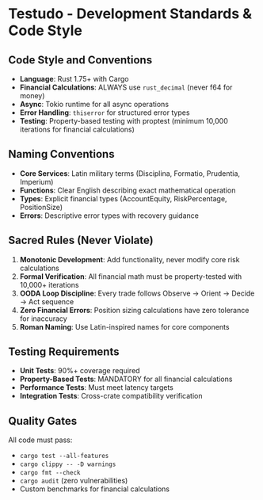# Testudo - Development Standards & Code Style

## Code Style and Conventions
- **Language**: Rust 1.75+ with Cargo
- **Financial Calculations**: ALWAYS use `rust_decimal` (never f64 for money)
- **Async**: Tokio runtime for all async operations
- **Error Handling**: `thiserror` for structured error types
- **Testing**: Property-based testing with proptest (minimum 10,000 iterations for financial calculations)

## Naming Conventions
- **Core Services**: Latin military terms (Disciplina, Formatio, Prudentia, Imperium)
- **Functions**: Clear English describing exact mathematical operation
- **Types**: Explicit financial types (AccountEquity, RiskPercentage, PositionSize)
- **Errors**: Descriptive error types with recovery guidance

## Sacred Rules (Never Violate)
1. **Monotonic Development**: Add functionality, never modify core risk calculations
2. **Formal Verification**: All financial math must be property-tested with 10,000+ iterations
3. **OODA Loop Discipline**: Every trade follows Observe → Orient → Decide → Act sequence
4. **Zero Financial Errors**: Position sizing calculations have zero tolerance for inaccuracy
5. **Roman Naming**: Use Latin-inspired names for core components

## Testing Requirements
- **Unit Tests**: 90%+ coverage required
- **Property-Based Tests**: MANDATORY for all financial calculations
- **Performance Tests**: Must meet latency targets
- **Integration Tests**: Cross-crate compatibility verification

## Quality Gates
All code must pass:
- `cargo test --all-features`
- `cargo clippy -- -D warnings`
- `cargo fmt --check`
- `cargo audit` (zero vulnerabilities)
- Custom benchmarks for financial calculations